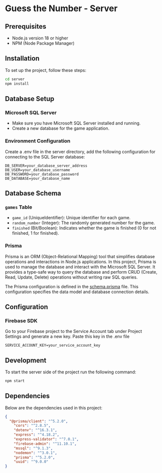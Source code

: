 # Guess the Number - Server

## Prerequisites
- Node.js version 18 or higher
- NPM (Node Package Manager)

## Installation

To set up the project, follow these steps:
```bash
cd server
npm install
```

## Database Setup
### Microsoft SQL Server
- Make sure you have Microsoft SQL Server installed and running.
- Create a new database for the game application.

### Environment Configuration
Create a .env file in the server directory, add the following configuration for connecting to the SQL Server database:

```env
DB_SERVER=your_database_server_address
DB_USER=your_database_username
DB_PASSWORD=your_database_password
DB_DATABASE=your_database_name
```

## Database Schema

### `games` Table

- `game_id` (UniqueIdentifier): Unique identifier for each game.
- `random_number` (Integer): The randomly generated number for the game.
- `finished` (Bit/Boolean): Indicates whether the game is finished (0 for not finished, 1 for finished).

### Prisma
Prisma is an ORM (Object-Relational Mapping) tool that simplifies database operations and interactions in Node.js applications. In this project, Prisma is used to manage the database and interact with the Microsoft SQL Server. It provides a type-safe way to query the database and perform CRUD (Create, Read, Update, Delete) operations without writing raw SQL queries.

The Prisma configuration is defined in the [schema.prisma](./prisma/schema.prisma) file. This configuration specifies the data model and database connection details.


## Configuration
### Firebase SDK
Go to your Firebase project to the Service Account tab under Project Settings and generate a new key. Paste this key in the .env file
```env
SERVICE_ACCOUNT_KEY=your_service_account_key
```

## Development
To start the server side of the project run the following command:

```bash
npm start
```

## Dependencies

Below are the dependencies used in this project:

```json
{
  "@prisma/client": "^5.2.0",
    "cors": "^2.8.5",
    "dotenv": "^16.3.1",
    "express": "^4.18.2",
    "express-validator": "^7.0.1",
    "firebase-admin": "^11.10.1",
    "mssql": "^9.1.3",
    "nodemon": "^3.0.1",
    "prisma": "^5.2.0",
    "uuid": "^9.0.0"
}
```